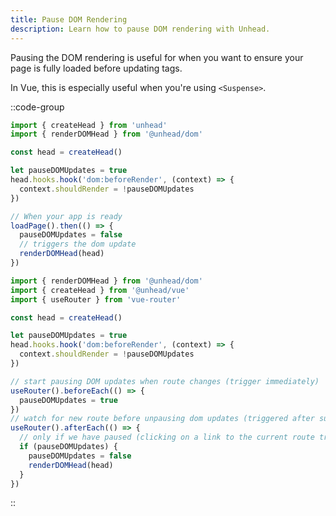 ```yaml
---
title: Pause DOM Rendering
description: Learn how to pause DOM rendering with Unhead.
---
```


Pausing the DOM rendering is useful for when you want to ensure your page is fully loaded before updating tags.

In Vue, this is especially useful when you're using `<Suspense>`.

::code-group

```ts [Universal]
import { createHead } from 'unhead'
import { renderDOMHead } from '@unhead/dom'

const head = createHead()

let pauseDOMUpdates = true
head.hooks.hook('dom:beforeRender', (context) => {
  context.shouldRender = !pauseDOMUpdates
})

// When your app is ready
loadPage().then(() => {
  pauseDOMUpdates = false
  // triggers the dom update
  renderDOMHead(head)
})
```

```ts [Vue]
import { renderDOMHead } from '@unhead/dom'
import { createHead } from '@unhead/vue'
import { useRouter } from 'vue-router'

const head = createHead()

let pauseDOMUpdates = true
head.hooks.hook('dom:beforeRender', (context) => {
  context.shouldRender = !pauseDOMUpdates
})

// start pausing DOM updates when route changes (trigger immediately)
useRouter().beforeEach(() => {
  pauseDOMUpdates = true
})
// watch for new route before unpausing dom updates (triggered after suspense resolved)
useRouter().afterEach(() => {
  // only if we have paused (clicking on a link to the current route triggers this)
  if (pauseDOMUpdates) {
    pauseDOMUpdates = false
    renderDOMHead(head)
  }
})
```

::
